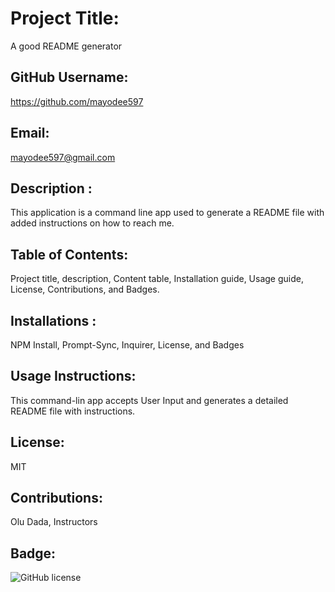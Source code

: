 # Project Title: 
A good README generator
## GitHub Username: 
https://github.com/mayodee597
## Email: 
mayodee597@gmail.com
## Description : 
This application is a command line app used to generate a README file with added instructions on how to reach me.
## Table of Contents: 
Project title, description, Content table, Installation guide, Usage guide, License, Contributions, and Badges.
## Installations : 
NPM Install, Prompt-Sync, Inquirer, License, and Badges
## Usage Instructions: 
This command-lin app accepts User Input and generates a detailed README file with instructions. 
## License: 
MIT
## Contributions: 
Olu Dada, Instructors
## Badge: 
![GitHub license](https://img.shields.io/badge/license-${MIT}-blue.svg)
